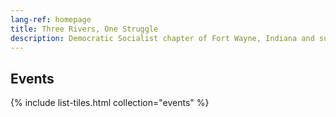 ```yaml
---
lang-ref: homepage
title: Three Rivers, One Struggle
description: Democratic Socialist chapter of Fort Wayne, Indiana and surrounding areas.
---
```


## Events

{% include list-tiles.html collection="events" %}
